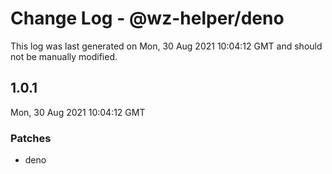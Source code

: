 # Change Log - @wz-helper/deno

This log was last generated on Mon, 30 Aug 2021 10:04:12 GMT and should not be manually modified.

## 1.0.1
Mon, 30 Aug 2021 10:04:12 GMT

### Patches

- deno

